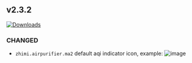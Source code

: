 ## v2.3.2
[![Downloads](https://img.shields.io/github/downloads/artem-sedykh/mini-humidifier/v2.3.2/total.svg)](https://github.com/artem-sedykh/mini-humidifier/releases/tag/v2.3.2)

### CHANGED
- `zhimi.airpurifier.ma2` default aqi indicator icon, example:
![image](https://user-images.githubusercontent.com/861063/102765998-832b4480-438e-11eb-91b1-4dd15ce248c2.png)
